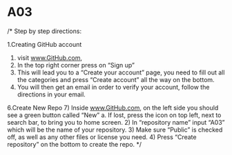 # A03

/*
Step by step directions:

1.Creating GitHub account
1)	visit www.GitHub.com, 
2)	In the top right corner press on “Sign up”
3)	This will lead you to a “Create your account” page, you need to fill out all the categories and press “Create account” all the way on the bottom.
4)	You will then get an email in order to verify your account, follow the directions in your email.


6.Create New Repo
7)	Inside www.GitHub.com, on the left side you should see a green button called “New”
a.	If lost, press the icon on top left, next to search bar, to bring you to home screen.
2)	In “repository name” input “A03” which will be the name of your repository.
3)	Make sure “Public” is checked off, as well as any other files or license you need.
4)	Press “Create repository” on the bottom to create the repo.
*/

